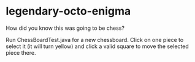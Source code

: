 # legendary-octo-enigma
How did you know this was going to be chess?

Run ChessBoardTest.java for a new chessboard.
Click on one piece to select it (it will turn yellow) and click a valid square to move the selected piece there.
